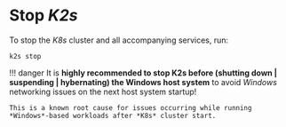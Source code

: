 <!--
SPDX-FileCopyrightText: © 2024 Siemens Healthcare GmbH
SPDX-License-Identifier: MIT
-->

# Stop *K2s*
To stop the *K8s* cluster and all accompanying services, run:
```console
k2s stop
```

!!! danger
    It is **highly recommended to stop K2s before (shutting down | suspending | hybernating) the Windows host system** to avoid *Windows* networking issues on the next host system startup!

    This is a known root cause for issues occurring while running *Windows*-based workloads after *K8s* cluster start.